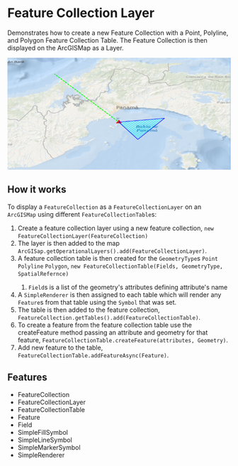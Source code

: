 <h1>Feature Collection Layer</h1>

<p>Demonstrates how to create a new Feature Collection with a Point, Polyline, and Polygon Feature Collection Table. The Feature Collection is then displayed on the ArcGISMap as a Layer.</p>

<p><img src="FeatureCollectionLayer.PNG"/></p>

<h2>How it works</h2>

<p>To display a <code>FeatureCollection</code> as a <code>FeatureCollectionLayer</code> on an <code>ArcGISMap</code> using different <code>FeatureCollectionTable</code>s:</p>

<ol>
    <li>Create a feature collection layer using a new feature collection, <code>new FeatureCollectionLayer(FeatureCollection)</code></li>
    <li>The layer is then added to the map <code>ArcGISap.getOperationalLayers().add(FeatureCollectionLayer)</code>.</li>
    <li>A feature collection table is then created for the <code>GeometryType</code>s <code>Point</code> <code>Polyline</code> <code>Polygon</code>, <code>new FeatureCollectionTable(Fields, GeometryType, SpatialRefernce)</code></li>
      <ol>
        <li><code>Field</code>s is a list of the geometry's attributes defining attribute's name</li>
      </ol>
    <li>A <code>SimpleRenderer</code> is then assigned to each table which will render any <code>Feature</code>s from that table using the <code>Symbol</code> that was set.</li>
    <li>The table is then added to the feature collection, <code>FeatureCollection.getTables().add(FeatureCollectionTable)</code>.</li>
    <li>To create a feature from the feature collection table use the createFeature method passing an attribute and geometry for that feature, <code>FeatureCollectionTable.createFeature(attributes, Geometry)</code>.</li>
    <li>Add new feature to the table,  <code>FeatureCollectionTable.addFeatureAsync(Feature)</code>.</li>
</ol>

<h2>Features</h2>

<ul>
    <li>FeatureCollection</li>
    <li>FeatureCollectionLayer</li>
    <li>FeatureCollectionTable</li>
    <li>Feature</li>
    <li>Field</li>
    <li>SimpleFillSymbol</li>
    <li>SimpleLineSymbol</li>
    <li>SimpleMarkerSymbol</li>
    <li>SimpleRenderer</li>
</ul>
